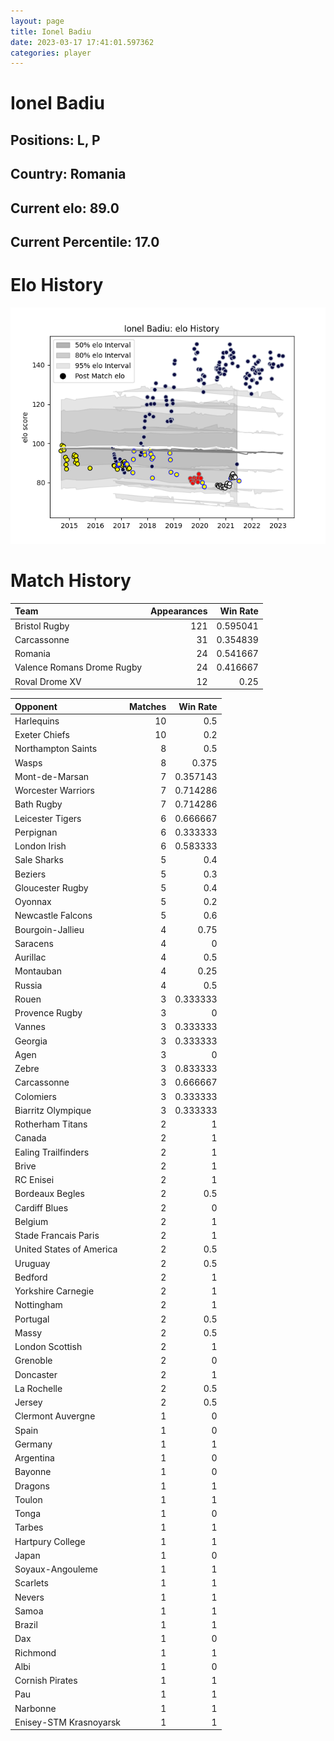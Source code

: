 ```yaml
---  
layout: page  
title: Ionel Badiu  
date: 2023-03-17 17:41:01.597362  
categories: player  
---
```

# Ionel Badiu

## Positions: L, P

## Country: Romania

## Current elo: 89.0

## Current Percentile: 17.0

# Elo History


![elo history](history_IonelBadiu.png)
# Match History


| Team                       |   Appearances |   Win Rate |
|:---------------------------|--------------:|-----------:|
| Bristol Rugby              |           121 |   0.595041 |
| Carcassonne                |            31 |   0.354839 |
| Romania                    |            24 |   0.541667 |
| Valence Romans Drome Rugby |            24 |   0.416667 |
| Roval Drome XV             |            12 |   0.25     |

| Opponent                 |   Matches |   Win Rate |
|:-------------------------|----------:|-----------:|
| Harlequins               |        10 |   0.5      |
| Exeter Chiefs            |        10 |   0.2      |
| Northampton Saints       |         8 |   0.5      |
| Wasps                    |         8 |   0.375    |
| Mont-de-Marsan           |         7 |   0.357143 |
| Worcester Warriors       |         7 |   0.714286 |
| Bath Rugby               |         7 |   0.714286 |
| Leicester Tigers         |         6 |   0.666667 |
| Perpignan                |         6 |   0.333333 |
| London Irish             |         6 |   0.583333 |
| Sale Sharks              |         5 |   0.4      |
| Beziers                  |         5 |   0.3      |
| Gloucester Rugby         |         5 |   0.4      |
| Oyonnax                  |         5 |   0.2      |
| Newcastle Falcons        |         5 |   0.6      |
| Bourgoin-Jallieu         |         4 |   0.75     |
| Saracens                 |         4 |   0        |
| Aurillac                 |         4 |   0.5      |
| Montauban                |         4 |   0.25     |
| Russia                   |         4 |   0.5      |
| Rouen                    |         3 |   0.333333 |
| Provence Rugby           |         3 |   0        |
| Vannes                   |         3 |   0.333333 |
| Georgia                  |         3 |   0.333333 |
| Agen                     |         3 |   0        |
| Zebre                    |         3 |   0.833333 |
| Carcassonne              |         3 |   0.666667 |
| Colomiers                |         3 |   0.333333 |
| Biarritz Olympique       |         3 |   0.333333 |
| Rotherham Titans         |         2 |   1        |
| Canada                   |         2 |   1        |
| Ealing Trailfinders      |         2 |   1        |
| Brive                    |         2 |   1        |
| RC Enisei                |         2 |   1        |
| Bordeaux Begles          |         2 |   0.5      |
| Cardiff Blues            |         2 |   0        |
| Belgium                  |         2 |   1        |
| Stade Francais Paris     |         2 |   1        |
| United States of America |         2 |   0.5      |
| Uruguay                  |         2 |   0.5      |
| Bedford                  |         2 |   1        |
| Yorkshire Carnegie       |         2 |   1        |
| Nottingham               |         2 |   1        |
| Portugal                 |         2 |   0.5      |
| Massy                    |         2 |   0.5      |
| London Scottish          |         2 |   1        |
| Grenoble                 |         2 |   0        |
| Doncaster                |         2 |   1        |
| La Rochelle              |         2 |   0.5      |
| Jersey                   |         2 |   0.5      |
| Clermont Auvergne        |         1 |   0        |
| Spain                    |         1 |   0        |
| Germany                  |         1 |   1        |
| Argentina                |         1 |   0        |
| Bayonne                  |         1 |   0        |
| Dragons                  |         1 |   1        |
| Toulon                   |         1 |   1        |
| Tonga                    |         1 |   0        |
| Tarbes                   |         1 |   1        |
| Hartpury College         |         1 |   1        |
| Japan                    |         1 |   0        |
| Soyaux-Angouleme         |         1 |   1        |
| Scarlets                 |         1 |   1        |
| Nevers                   |         1 |   1        |
| Samoa                    |         1 |   1        |
| Brazil                   |         1 |   1        |
| Dax                      |         1 |   0        |
| Richmond                 |         1 |   1        |
| Albi                     |         1 |   0        |
| Cornish Pirates          |         1 |   1        |
| Pau                      |         1 |   1        |
| Narbonne                 |         1 |   1        |
| Enisey-STM Krasnoyarsk   |         1 |   1        |